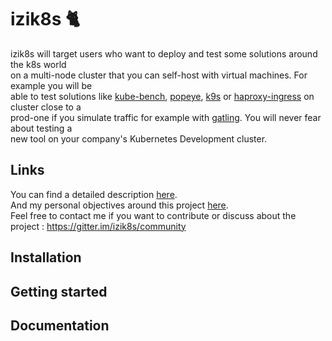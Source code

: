 # izik8s 🐈  
  
izik8s will target users who want to deploy and test some solutions around the k8s world  
on a multi-node cluster that you can self-host with virtual machines. For example you will be  
able to test solutions like [kube-bench](https://github.com/aquasecurity/kube-bench), [popeye](https://github.com/derailed/popeye), [k9s](https://github.com/derailed/k9s) or [haproxy-ingress](https://github.com/haproxytech/kubernetes-ingress) on cluster close to a  
prod-one if you simulate traffic for example with [gatling](https://github.com/gatling/gatling). You will never fear about testing a  
new tool on your company's Kubernetes Development cluster.  
  
## Links  
  
You can find a detailed description [here](description.md).  
And my personal objectives around this project [here](goal.md).  
Feel free to contact me if you want to contribute or discuss about the project : https://gitter.im/izik8s/community  
  
## Installation   
  
## Getting started  
  
## Documentation  
  

